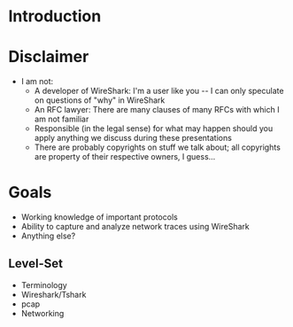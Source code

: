 # Introduction

# Disclaimer

* I am not:
  * A developer of WireShark: I'm a user like you -- I can only speculate on questions of "why" in WireShark
  * An RFC lawyer: There are many clauses of many RFCs with which I am not familiar
  * Responsible (in the legal sense) for what may happen should you apply anything we discuss during these presentations
  * There are probably copyrights on stuff we talk about; all copyrights are property of their respective owners, I guess...

# Goals
* Working knowledge of important protocols
* Ability to capture and analyze network traces using WireShark
* Anything else?

## Level-Set

* Terminology
 * Wireshark/Tshark
 * pcap
 * Networking

